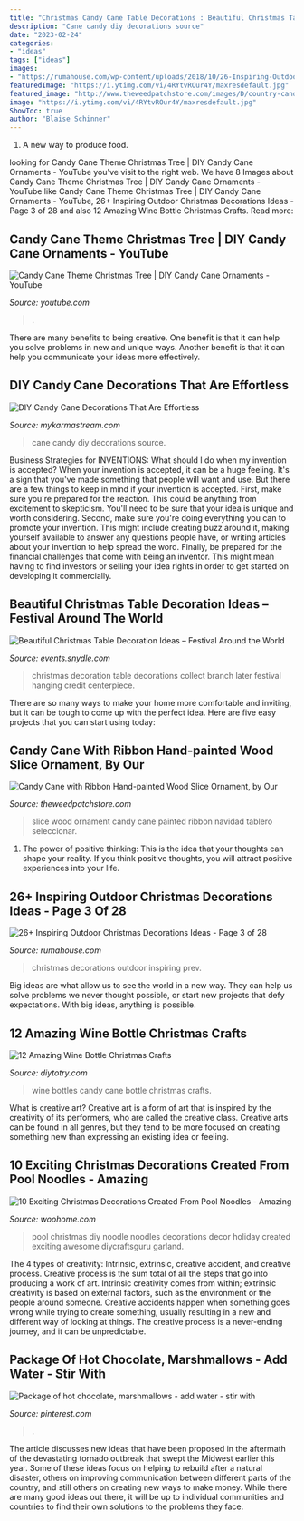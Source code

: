 ```yaml
---
title: "Christmas Candy Cane Table Decorations : Beautiful Christmas Table Decoration Ideas – Festival Around The World"
description: "Cane candy diy decorations source"
date: "2023-02-24"
categories:
- "ideas"
tags: ["ideas"]
images:
- "https://rumahouse.com/wp-content/uploads/2018/10/26-Inspiring-Outdoor-Christmas-Decorations-Ideas-3.jpg"
featuredImage: "https://i.ytimg.com/vi/4RYtvROur4Y/maxresdefault.jpg"
featured_image: "http://www.theweedpatchstore.com/images/D/country-candy-cane-wood-slice-ornament.jpg"
image: "https://i.ytimg.com/vi/4RYtvROur4Y/maxresdefault.jpg"
ShowToc: true
author: "Blaise Schinner"
---
```



1. A new way to produce food.

	

		
looking for Candy Cane Theme Christmas Tree | DIY Candy Cane Ornaments - YouTube you've visit to the right web. We have 8 Images about Candy Cane Theme Christmas Tree | DIY Candy Cane Ornaments - YouTube like Candy Cane Theme Christmas Tree | DIY Candy Cane Ornaments - YouTube, 26+ Inspiring Outdoor Christmas Decorations Ideas - Page 3 of 28 and also 12 Amazing Wine Bottle Christmas Crafts. Read more:
		
    
## Candy Cane Theme Christmas Tree | DIY Candy Cane Ornaments - YouTube

<img loading=lazy src="https://i.ytimg.com/vi/4RYtvROur4Y/maxresdefault.jpg" onerror="this.onerror=null;this.src='https://tse1.mm.bing.net/th?id=OIP.Zuy5e918FyeeFU5o8EvfLQHaEK&amp;pid=15.1';" alt="Candy Cane Theme Christmas Tree | DIY Candy Cane Ornaments - YouTube">

_Source: youtube.com_

>. 

	

There are many benefits to being creative. One benefit is that it can help you solve problems in new and unique ways. Another benefit is that it can help you communicate your ideas more effectively.

    
## DIY Candy Cane Decorations That Are Effortless

<img loading=lazy src="https://mykarmastream.com/wp-content/uploads/2019/12/candy-cane-diy-11.jpg" onerror="this.onerror=null;this.src='https://tse1.mm.bing.net/th?id=OIP.Bv4nHRZCMeWA7YyvGdmJYAHaLH&amp;pid=15.1';" alt="DIY Candy Cane Decorations That Are Effortless">

_Source: mykarmastream.com_

>cane candy diy decorations source. 

	

Business Strategies for INVENTIONS: What should I do when my invention is accepted?
When your invention is accepted, it can be a huge feeling. It's a sign that you've made something that people will want and use. But there are a few things to keep in mind if your invention is accepted. 
First, make sure you're prepared for the reaction. This could be anything from excitement to skepticism. You'll need to be sure that your idea is unique and worth considering. 
Second, make sure you're doing everything you can to promote your invention. This might include creating buzz around it, making yourself available to answer any questions people have, or writing articles about your invention to help spread the word. 
Finally, be prepared for the financial challenges that come with being an inventor. This might mean having to find investors or selling your idea rights in order to get started on developing it commercially.

    
## Beautiful Christmas Table Decoration Ideas – Festival Around The World

<img loading=lazy src="https://events.snydle.com/files/2016/11/christmas-table-decoration-ideas-30.jpg" onerror="this.onerror=null;this.src='https://tse2.mm.bing.net/th?id=OIP.Qc7vNl8_mVsf2GokegdNKQHaLH&amp;pid=15.1';" alt="Beautiful Christmas Table Decoration Ideas – Festival Around the World">

_Source: events.snydle.com_

>christmas decoration table decorations collect branch later festival hanging credit centerpiece. 

	

There are so many ways to make your home more comfortable and inviting, but it can be tough to come up with the perfect idea. Here are five easy projects that you can start using today: 

    
## Candy Cane With Ribbon Hand-painted Wood Slice Ornament, By Our

<img loading=lazy src="http://www.theweedpatchstore.com/images/D/country-candy-cane-wood-slice-ornament.jpg" onerror="this.onerror=null;this.src='https://tse2.mm.bing.net/th?id=OIP.stpoZU8W8LSNXbwLLlDzgAHaLH&amp;pid=15.1';" alt="Candy Cane with Ribbon Hand-painted Wood Slice Ornament, by Our">

_Source: theweedpatchstore.com_

>slice wood ornament candy cane painted ribbon navidad tablero seleccionar. 

	

1. The power of positive thinking: This is the idea that your thoughts can shape your reality. If you think positive thoughts, you will attract positive experiences into your life.

    
## 26+ Inspiring Outdoor Christmas Decorations Ideas - Page 3 Of 28

<img loading=lazy src="https://rumahouse.com/wp-content/uploads/2018/10/26-Inspiring-Outdoor-Christmas-Decorations-Ideas-3.jpg" onerror="this.onerror=null;this.src='https://tse2.mm.bing.net/th?id=OIP.qe9v31Ee75Ms0TcArQE69wHaN3&amp;pid=15.1';" alt="26+ Inspiring Outdoor Christmas Decorations Ideas - Page 3 of 28">

_Source: rumahouse.com_

>christmas decorations outdoor inspiring prev. 

	

Big ideas are what allow us to see the world in a new way. They can help us solve problems we never thought possible, or start new projects that defy expectations. With big ideas, anything is possible.

    
## 12 Amazing Wine Bottle Christmas Crafts

<img loading=lazy src="http://diytotry.com/wp-content/uploads/2015/12/Candy-cane-wine-bottles.jpg" onerror="this.onerror=null;this.src='https://tse1.mm.bing.net/th?id=OIP.J0LgBCv_Bo6SG6hrjTCb3gHaJ3&amp;pid=15.1';" alt="12 Amazing Wine Bottle Christmas Crafts">

_Source: diytotry.com_

>wine bottles candy cane bottle christmas crafts. 

	

What is creative art?
Creative art is a form of art that is inspired by the creativity of its performers, who are called the creative class. Creative arts can be found in all genres, but they tend to be more focused on creating something new than expressing an existing idea or feeling.

    
## 10 Exciting Christmas Decorations Created From Pool Noodles - Amazing

<img loading=lazy src="http://www.woohome.com/wp-content/uploads/2017/11/pool-noodle-projects-for-christmas-10.jpg" onerror="this.onerror=null;this.src='https://tse4.mm.bing.net/th?id=OIP.ctHWTOCAuSUXe7E7IqS82wHaOz&amp;pid=15.1';" alt="10 Exciting Christmas Decorations Created From Pool Noodles - Amazing">

_Source: woohome.com_

>pool christmas diy noodle noodles decorations decor holiday created exciting awesome diycraftsguru garland. 

	

The 4 types of creativity: Intrinsic, extrinsic, creative accident, and creative process.
Creative process is the sum total of all the steps that go into producing a work of art. Intrinsic creativity comes from within; extrinsic creativity is based on external factors, such as the environment or the people around someone. Creative accidents happen when something goes wrong while trying to create something, usually resulting in a new and different way of looking at things. The creative process is a never-ending journey, and it can be unpredictable.

    
## Package Of Hot Chocolate, Marshmallows - Add Water - Stir With

<img loading=lazy src="https://i.pinimg.com/736x/2a/63/78/2a6378f734455259457cf8a8781e298e--snowman-soup-snowman-party.jpg" onerror="this.onerror=null;this.src='https://tse2.mm.bing.net/th?id=OIP.hA1Wrzxt_7Tf9UZ6SE9J_AHaLH&amp;pid=15.1';" alt="Package of hot chocolate, marshmallows - add water - stir with">

_Source: pinterest.com_

>. 

	

The article discusses new ideas that have been proposed in the aftermath of the devastating tornado outbreak that swept the Midwest earlier this year. Some of these ideas focus on helping to rebuild after a natural disaster, others on improving communication between different parts of the country, and still others on creating new ways to make money. While there are many good ideas out there, it will be up to individual communities and countries to find their own solutions to the problems they face.

